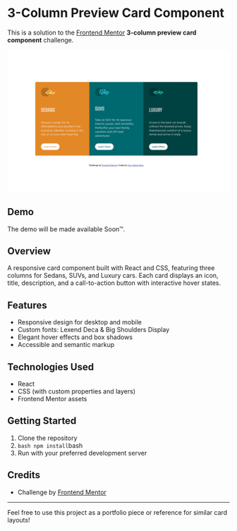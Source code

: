 # 3-Column Preview Card Component

This is a solution to the [Frontend Mentor](https://www.frontendmentor.io/challenges/3column-preview-card-component-pH92eAR2-) **3-column preview card component** challenge.

![Design preview](preview.png)

## Demo

The demo will be made available Soon™.

## Overview

A responsive card component built with React and CSS, featuring three columns for Sedans, SUVs, and Luxury cars. Each card displays an icon, title, description, and a call-to-action button with interactive hover states.

## Features

- Responsive design for desktop and mobile
- Custom fonts: Lexend Deca & Big Shoulders Display
- Elegant hover effects and box shadows
- Accessible and semantic markup

## Technologies Used

- React
- CSS (with custom properties and layers)
- Frontend Mentor assets

## Getting Started

1. Clone the repository
2. `bash npm install`bash
3. Run with your preferred development server

## Credits

- Challenge by [Frontend Mentor](https://www.frontendmentor.io)

---

Feel free to use this project as a portfolio piece or reference for similar card layouts!
